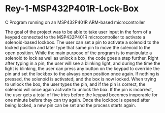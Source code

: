 # Rey-1-MSP432P401R-Lock-Box
C Program running on an MSP432P401R ARM-based microcontroller

The goal of the project was to be able to take user input in the form of a keypad connected to the MSP432P401R microcontroller to activate a solenoid-based lockbox.
The user can set a pin to activate a solenoid to the locked position and later type that same pin to move the solenoid to the open position. While the main purpose of the program is to manipulate a solenoid to lock as well as unlock a box, the code goes a step further. Right after typing in a pin, the user will see a blinking light, and during the time the light is blinking, the user can press any button on the keypad to override the pin and set the lockbox to the always open position once again. If nothing is pressed, 
the solenoid is activated, and the box is now locked. When trying to unlock the box, the user types the pin, and if the pin is correct, the solenoid will once again activate to
unlock the box. If the pin is incorrect, the user gets a total of five tries before the keypad becomes inoperable for one minute before they can try again. Once the lockbox is
opened after being locked, a new pin can be set and the process starts again.
